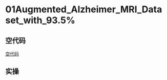 # 01Augmented_Alzheimer_MRI_Dataset_with_93.5%


## 空代码

[空代码](06项目复现\04kaggle\02数据集\05Alzheimer数据集\01Augmented_Alzheimer_MRI_Dataset\01Augmented_Alzheimer_MRI_Dataset_with_93.5%\00代码\01空代码\01空代码augmented-alzheimer-mri-dataset-with-93-5.md)


## 实操













